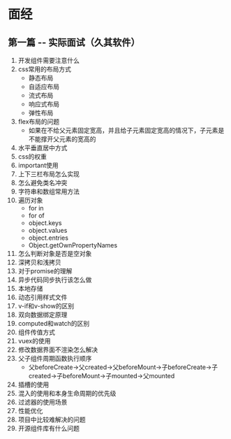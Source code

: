 # 面经
## 第一篇 -- 实际面试（久其软件）
1. 开发组件需要注意什么
2. css常用的布局方式
    - 静态布局
    - 自适应布局
    - 流式布局
    - 响应式布局
    - 弹性布局
3. flex布局的问题
    - 如果在不给父元素固定宽高，并且给子元素固定宽高的情况下，子元素是不能撑开父元素的宽高的
4. 水平垂直居中方式
5. css的权重
6. important使用
7. 上下三栏布局怎么实现
8. 怎么避免类名冲突
9. 字符串和数组常用方法
10. 遍历对象
    - for in
    - for of
    - object.keys
    - object.values
    - object.entries
    - Object.getOwnPropertyNames
11. 怎么判断对象是否是空对象
12. 深拷贝和浅拷贝
13. 对于promise的理解
14. 异步代码同步执行该怎么做
15. 本地存储
16. 动态引用样式文件
17. v-if和v-show的区别
18. 双向数据绑定原理
19. computed和watch的区别
20. 组件传值方式
21. vuex的使用
22. 修改数据界面不渲染怎么解决
23. 父子组件周期函数执行顺序
    - 父beforeCreate->父created->父beforeMount->子beforeCreate->子created->子beforeMount->子mounted->父mounted
24. 插槽的使用
25. 混入的使用和本身生命周期的优先级
26. 过滤器的使用场景
27. 性能优化
28. 项目中比较难解决的问题
29. 开源组件库有什么问题